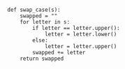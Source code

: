 <pre><code>
def swap_case(s):
    swapped = ""
    for letter in s:
        if letter == letter.upper():
            letter = letter.lower()
        else:
            letter = letter.upper()
        swapped += letter
    return swapped
</code></pre>